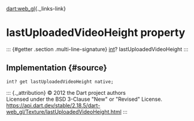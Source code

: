 [dart:web\_gl](../../dart-web_gl/dart-web_gl-library){._links-link}

lastUploadedVideoHeight property
================================

::: {#getter .section .multi-line-signature}
[int](../../dart-core/int-class)? lastUploadedVideoHeight
:::

Implementation {#source}
--------------

``` {.language-dart data-language="dart"}
int? get lastUploadedVideoHeight native;
```

::: {._attribution}
© 2012 the Dart project authors\
Licensed under the BSD 3-Clause \"New\" or \"Revised\" License.\
<https://api.dart.dev/stable/2.18.5/dart-web_gl/Texture/lastUploadedVideoHeight.html>
:::
